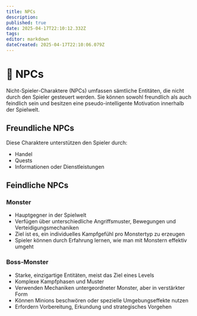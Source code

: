 ```yaml
---
title: NPCs
description: 
published: true
date: 2025-04-17T22:10:12.332Z
tags: 
editor: markdown
dateCreated: 2025-04-17T22:10:06.079Z
---
```


# 🤖 NPCs

Nicht-Spieler-Charaktere (NPCs) umfassen sämtliche Entitäten, die nicht durch den Spieler gesteuert werden. Sie können sowohl freundlich als auch feindlich sein und besitzen eine pseudo-intelligente Motivation innerhalb der Spielwelt.

## Freundliche NPCs
Diese Charaktere unterstützen den Spieler durch:
- Handel
- Quests
- Informationen oder Dienstleistungen

## Feindliche NPCs

### Monster
- Hauptgegner in der Spielwelt
- Verfügen über unterschiedliche Angriffsmuster, Bewegungen und Verteidigungsmechaniken
- Ziel ist es, ein individuelles Kampfgefühl pro Monstertyp zu erzeugen
- Spieler können durch Erfahrung lernen, wie man mit Monstern effektiv umgeht

### Boss-Monster
- Starke, einzigartige Entitäten, meist das Ziel eines Levels
- Komplexe Kampfphasen und Muster
- Verwenden Mechaniken untergeordneter Monster, aber in verstärkter Form
- Können Minions beschwören oder spezielle Umgebungseffekte nutzen
- Erfordern Vorbereitung, Erkundung und strategisches Vorgehen
